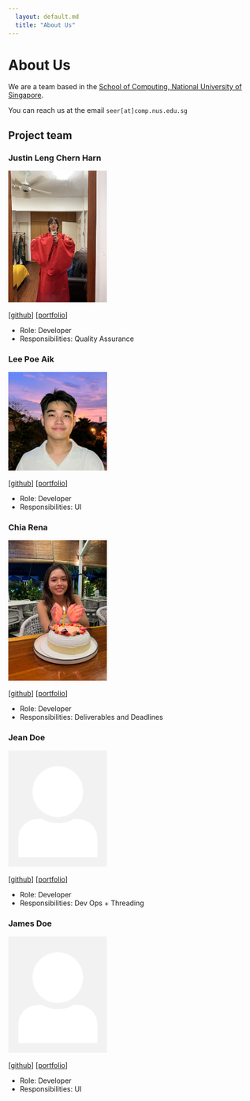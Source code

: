 ```yaml
---
  layout: default.md
  title: "About Us"
---
```


# About Us

We are a team based in the [School of Computing, National University of Singapore](http://www.comp.nus.edu.sg).

You can reach us at the email `seer[at]comp.nus.edu.sg`

## Project team

### Justin Leng Chern Harn

<img src="images/justinlengch.png" width="200px">

[[github](https://github.com/johndoe)]
[[portfolio](team/johndoe.md)]

* Role: Developer
* Responsibilities: Quality Assurance

### Lee Poe Aik

<img src="images/leepoeaik.png" width="200px">

[[github](http://github.com/leepoeaik)]
[[portfolio](team/johndoe.md)]

* Role: Developer
* Responsibilities: UI

### Chia Rena

<img src="images/chiarena.png" width="200px">

[[github](http://github.com/Chiarena)] [[portfolio](team/johndoe.md)]

* Role: Developer
* Responsibilities: Deliverables and Deadlines 

### Jean Doe

<img src="images/johndoe.png" width="200px">

[[github](http://github.com/johndoe)]
[[portfolio](team/johndoe.md)]

* Role: Developer
* Responsibilities: Dev Ops + Threading

### James Doe

<img src="images/johndoe.png" width="200px">

[[github](http://github.com/johndoe)]
[[portfolio](team/johndoe.md)]

* Role: Developer
* Responsibilities: UI
